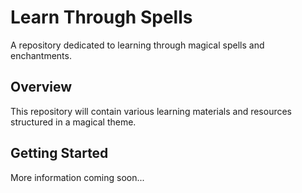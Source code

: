 # Learn Through Spells

A repository dedicated to learning through magical spells and enchantments.

## Overview

This repository will contain various learning materials and resources structured in a magical theme.

## Getting Started

More information coming soon...
